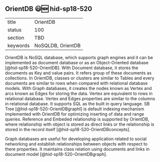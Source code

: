 ## OrientDB :smiley::new: hid-sp18-520

|          |          |
| -------- | -------- |
| title    | OrientDB |
| status   | 100       |
| section  | TBD      |
| keywords | NoSQLDB, OrientDB      |

OrientDB is NoSQL database, which supports graph engines and it can be 
implemented as document database or as an Object-Oriented database 
[@hid-sp18-520-OrientDB]. With Document database, it stores the documents 
as Key and value pairs. It refers group of these documents as collections. 
In OrientDB, classes or clusters are similar to Tables and every documents 
are similar to rows when compared with relational database models. 
With Graph databases, it creates the nodes known as Vertex and arcs known 
as Edges for storing the data. Vertex are equivalent to rows in relational 
database. Vertex and Edges properties are similar to the columns in 
relational database. It supports SQL as the built in query language. SB Tree
[@hid-sp18-520-OrientDBgraphI] is default indexing mechanism implemented with 
OrientDB for optimizing  inserting of data and range queries.
Reference and Embeded relationship is supported by OrientDB, where 
relationship with object is stored as direct links or the relationship is 
stored in the record itself [@hid-sp18-520-OrientDBconcepts].

Graph databases are useful for developing application related to social 
networking and establish relationships between objects with respect to there 
properties. It maintains class relation using documents and links in document 
model [@hid-sp18-520-OrientDBgraph].
